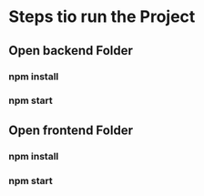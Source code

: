 # Steps tio run the Project
## Open backend Folder
### npm install
### npm start

## Open frontend Folder
### npm install
### npm start